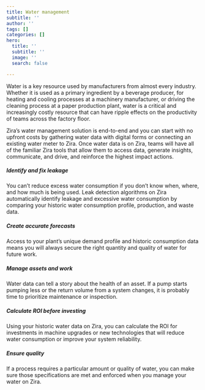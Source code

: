 ```yaml
---
title: Water management
subtitle: ''
author: ''
tags: []
categories: []
hero:
  title: ''
  subtitle: ''
  image: ''
  search: false

---
```

Water is a key resource used by manufacturers from almost every industry. Whether it is used as a primary ingredient by a beverage producer, for heating and cooling processes at a machinery manufacturer, or driving the cleaning process at a paper production plant, water is a critical and increasingly costly resource that can have ripple effects on the productivity of teams across the factory floor.

Zira’s water management solution is end-to-end and you can start with no upfront costs by gathering water data with digital forms or connecting an existing water meter to Zira. Once water data is on Zira, teams will have all of the familiar Zira tools that allow them to access data, generate insights, communicate, and drive, and reinforce the highest impact actions.

##### **Identify and fix leakage**

You can’t reduce excess water consumption if you don’t know when, where, and how much is being used. Leak detection algorithms on Zira automatically identify leakage and excessive water consumption by comparing your historic water consumption profile, production, and waste data.

##### **Create accurate forecasts**

Access to your plant’s unique demand profile and historic consumption data means you will always secure the right quantity and quality of water for future work.

##### **Manage assets and work**

Water data can tell a story about the health of an asset. If a pump starts pumping less or the return volume from a system changes, it is probably time to prioritize maintenance or inspection.

##### **Calculate ROI before investing**

Using your historic water data on Zira, you can calculate the ROI for investments in machine upgrades or new technologies that will reduce water consumption or improve your system reliability.

##### **Ensure quality**

If a process requires a particular amount or quality of water, you can make sure those specifications are met and enforced when you manage your water on Zira.